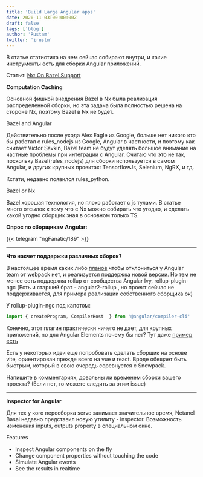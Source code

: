 ```yaml
---
title: 'Build Large Angular apps'
date: 2020-11-03T00:00:00Z
draft: false
tags: ['blog']
author: 'Rustam'
twitter: 'irustm'
---
```


В статье статистика на чем сейчас собирают внутри, и какие инструменты есть для сборки Angular приложений.

<!--more-->


Статья: [Nx: On Bazel Support](https://blog.nrwl.io/on-bazel-support-6be3b3ceba29)

**Computation Caching**

Основной фишкой внедрения Bazel в Nx была реализация распределенной сборки, но эта задача была полностью решена на стороне Nx, поэтому Bazel в Nx не будет.

Bazel and Angular

Действительно после ухода Alex Eagle из Google, больше нет никого кто бы работал с rules_nodejs из Google, Angular в частности, и поэтому как считает Victor Savkin, Bazel team не будут уделять большое внимание на частные проблемы при интеграции с Angular. Считаю что это не так, поскольку Bazel(rules_nodejs) для сборки используется в самом Angular, и других крупных проектах: TensorflowJs, Selenium, NgRX, и тд.

Кстати, недавно появился rules_python.

Bazel or Nx

Bazel хорошая технология, но плохо работает с js тулами. В статье много отсылок к тому что с Nx можно собирать что угодно, и сделать какой угодно сборщик зная в основном только TS.


**Опрос по сборщикам Angular:**

{{< telegram "ngFanatic/189"  >}}

-----

**Что насчет поддержки различных сборок?**

В настоящее время каких либо [планов](https://github.com/angular/angular-cli/issues/18599#issuecomment-678771369) чтобы отклониться у Angular team от webpack нет, и реализуется поддержка новой версии. Но тем не менее есть поддержка rollup от сообщества Angular Ivy, rollup-plugin-ngc (Есть и старший брат - angular2-rollup , но проект сейчас не поддерживается, для примера реализации собственного сборщика ок)

У rollup-plugin-ngc под капотом:

```ts
import { createProgram, CompilerHost  } from '@angular/compiler-cli'
```

Конечно, этот плагин практически ничего не дает, для крупных приложений, но для Angular Elements почему бы нет? Тут даже [пример есть](https://github.com/aelbore/rollup-plugin-ngc/tree/master/example)

Есть у некоторых идеи еще попробовать сделать сборщик на основе vite, ориентирован прежде всего на vue и react. Вроде обещает быть быстрым, который в свою очередь соревнуется с Snowpack.

Напишите в комментариях, довольны ли временем сборки вашего проекта?
(Если нет, то можете следить за этим issue)


------

**Inspector for Angular**

Для тех у кого пересборка serve занимает значительное время, Netanel Basal недавно представил новую утилиту - inspector. Возможность изменения inputs, outputs property в специальном окне.

Features
- Inspect Angular components on the fly
- Change component properties without touching the code
- Simulate Angular events
- See the results in realtime